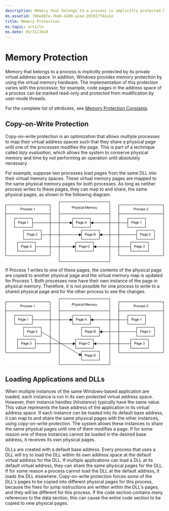 ```yaml
---
description: Memory that belongs to a process is implicitly protected by its private virtual address space.
ms.assetid: 70ded07a-7be6-4189-a1ae-281917f42a1e
title: Memory Protection
ms.topic: article
ms.date: 05/31/2018
---
```


# Memory Protection

Memory that belongs to a process is implicitly protected by its private virtual address space. In addition, Windows provides memory protection by using the virtual memory hardware. The implementation of this protection varies with the processor, for example, code pages in the address space of a process can be marked read-only and protected from modification by user-mode threads.

For the complete list of attributes, see [Memory Protection Constants](memory-protection-constants.md).

## Copy-on-Write Protection

Copy-on-write protection is an optimization that allows multiple processes to map their virtual address spaces such that they share a physical page until one of the processes modifies the page. This is part of a technique called *lazy evaluation*, which allows the system to conserve physical memory and time by not performing an operation until absolutely necessary.

For example, suppose two processes load pages from the same DLL into their virtual memory spaces. These virtual memory pages are mapped to the same physical memory pages for both processes. As long as neither process writes to these pages, they can map to and share, the same physical pages, as shown in the following diagram.

![boxes and arrows of process 1 and 2 pages mapped to same physical memory](images/mem1.png)

If Process 1 writes to one of these pages, the contents of the physical page are copied to another physical page and the virtual memory map is updated for Process 1. Both processes now have their own instance of the page in physical memory. Therefore, it is not possible for one process to write to a shared physical page and for the other process to see the changes.

![boxes and arrows of processes and physical memory remapping](images/mem2.png)

## Loading Applications and DLLs

When multiple instances of the same Windows-based application are loaded, each instance is run in its own protected virtual address space. However, their instance handles (*hInstance*) typically have the same value. This value represents the base address of the application in its virtual address space. If each instance can be loaded into its default base address, it can map to and share the same physical pages with the other instances, using copy-on-write protection. The system allows these instances to share the same physical pages until one of them modifies a page. If for some reason one of these instances cannot be loaded in the desired base address, it receives its own physical pages.

DLLs are created with a default base address. Every process that uses a DLL will try to load the DLL within its own address space at the default virtual address for the DLL. If multiple applications can load a DLL at its default virtual address, they can share the same physical pages for the DLL. If for some reason a process cannot load the DLL at the default address, it loads the DLL elsewhere. Copy-on-write protection forces some of the DLL's pages to be copied into different physical pages for this process, because the fixes for jump instructions are written within the DLL's pages, and they will be different for this process. If the code section contains many references to the data section, this can cause the entire code section to be copied to new physical pages.

 

 



